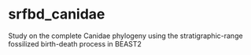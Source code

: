 # srfbd_canidae
Study on the complete Canidae phylogeny using the stratigraphic-range fossilized birth-death process in BEAST2
